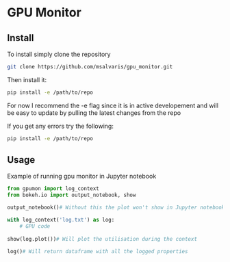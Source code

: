# GPU Monitor
## Install

To install simply clone the repository

```bash
git clone https://github.com/msalvaris/gpu_monitor.git
```

Then install it:
```bash
pip install -e /path/to/repo
```

For now I recommend the -e flag since it is in active developement and 
will be easy to update by pulling the latest changes from the repo

If you get any errors try the following:
```bash
pip install -e /path/to/repo
```

## Usage
Example of running gpu monitor in Jupyter notebook
```python
from gpumon import log_context
from bokeh.io import output_notebook, show

output_notebook()# Without this the plot won't show in Jupyter notebook

with log_context('log.txt') as log:
    # GPU code
    
show(log.plot())# Will plot the utilisation during the context

log()# Will return dataframe with all the logged properties
```
